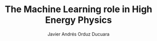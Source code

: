---
paperId: 23
author: Javier Andrés Orduz Ducuara
publicationauthor: Orduz Ducuara, J. A.
title: The Machine Learning role in High Energy Physics
pdf: Poster_Javier_Orduz.pdf
poster: --
alt: --
type: Poster
topic: Machine Learning Methods
link: https://research.latinxinai.org/papers/neurips/2018/pdf/Poster_Javier_Orduz.pdf
conference: neurips
year: 2018
tags: neurips-2018
location: Montreal, Canada
---